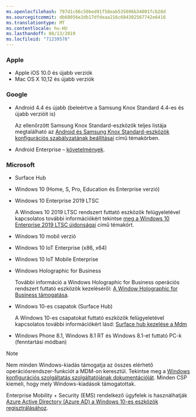 ```yaml
---
ms.openlocfilehash: 797d1c66c50bed91f58eab535696b34001fcb28d
ms.sourcegitcommit: db68056e2db17dfdeaa216c684302567742e6416
ms.translationtype: MT
ms.contentlocale: hu-HU
ms.lasthandoff: 08/13/2019
ms.locfileid: "71239578"
---
```



### <a name="apple"></a>Apple
- Apple iOS 10.0 és újabb verziók
- Mac OS X 10,12 és újabb verziók

### <a name="google"></a>Google
- Android 4.4 és újabb (beleértve a Samsung Knox Standard 4.4-es és újabb verzióit is)

  Az ellenőrzött Samsung Knox Standard-eszközök teljes listája megtalálható az [Android és Samsung Knox Standard-eszközök konfigurációs szabályzatának beállításai](/intune/supported-devices-browsers#supported-samsung-knox-standard-devices) című témakörben.


- Android Enterprise – [követelmények](https://support.google.com/work/android/answer/6174145?hl=en).

### <a name="microsoft"></a>Microsoft

- Surface Hub
- Windows 10 (Home, S, Pro, Education és Enterprise verzió)
- Windows 10 Enterprise 2019 LTSC

  A Windows 10 2019 LTSC rendszert futtató eszközök felügyeletével kapcsolatos további információkért tekintse [meg a Windows 10 Enterprise 2019 LTSC újdonságai](https://docs.microsoft.com/en-us/windows/whats-new/ltsc/whats-new-windows-10-2019) című témakört.
  
- Windows 10 mobil verzió
- Windows 10 IoT Enterprise (x86, x64)
- Windows 10 IoT Mobile Enterprise
- Windows Holographic for Business

  További információ a Windows Holographic for Business operációs rendszert futtató eszközök kezeléséről: [A Window Holographic for Business támogatása](../windows-holographic-for-business.md).

- Windows 10-es csapatok (Surface Hub)

   A Windows 10-es csapatokat futtató eszközök felügyeletével kapcsolatos további információkért lásd: [Surface hub kezelése a Mdm](https://docs.microsoft.com/en-us/surface-hub/manage-settings-with-mdm-for-surface-hub)
- Windows Phone 8.1, Windows 8.1 RT és Windows 8.1-et futtató PC-k (fenntartási módban)

> [!NOTE]
> Nem minden Windows-kiadás támogatja az összes elérhető operációsrendszer-funkciót a MDM-on keresztül. Tekintse meg a [Windows konfigurációs szolgáltatás szolgáltatójának dokumentációját](https://docs.microsoft.com/windows/configuration/provisioning-packages/how-it-pros-can-use-configuration-service-providers). Minden CSP kiemeli, hogy mely Windows-kiadások támogatottak.

Enterprise Mobility + Security (EMS) rendelkező ügyfelek is használhatják [Azure Active Directory (Azure AD) a Windows 10-es eszközök regisztrálásához](/intune/windows-enroll).


